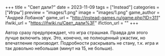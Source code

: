 +++
title = "Свет дали?"
date = 2023-11-09
tags = ["Instead"]
categories = ["Игры"]
preview = "images/1.png"
image = "images/1.png"
game_author = "Андрей Лобанов"
game_url = "http://instead-games.ru/game.php?ID=311"
ifwiki_url = "https://ifwiki.ru/Свет_дали%3F"
ifiction_url = ""
+++

Автор сразу предупреждает, что игра страшная. Правда для этого лучше включить звук. Это, конечно, не полноценный ужастик, но впечатление производит. Подробности раскрывать не стану, т.к. игра и так довольно небольшая (минут на 15, не больше).